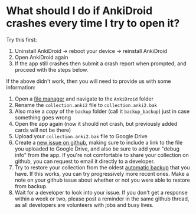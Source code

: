 # What should I do if AnkiDroid **crashes** every time I try to open it?

Try this first:
1. Uninstall AnkiDroid -> reboot your device -> reinstall AnkiDroid
1. Open AnkiDroid again
1. If the app still crashes then submit a crash report when prompted, and proceed with the steps below.

If the above didn't work, then you will need to provide us with some information:
1. Open a [file manager](https://github.com/ankidroid/Anki-Android/wiki/FAQ#which-file-manager-should-i-use) and navigate to the `AnkiDroid` folder
1. Rename the `collection.anki2` file to `collection.anki2.bak`
1. Also make a *copy* of the `backup` folder (call it `backup_backup`) just in case something goes wrong
1. Open the app again (now it should not crash, but previously added cards will not be there)
1. Upload your `collection.anki2.bak` file to Google Drive
1. Create a [new issue on github](https://github.com/ankidroid/Anki-Android/issues/new), making sure to include a link to the file you uploaded to Google Drive, and also be sure to add your "debug info" from the app. If you're not comfortable to share your collection on github, you can request to email it directly to a developer.
1. Try to restore your collection from the oldest [automatic backup](https://docs.ankidroid.org/manual.html#backups) that you have. If this works, you can try progressively more recent ones. Make a note on your github issue about whether or not you were able to restore from backup.
1. Wait for a developer to look into your issue. If you don't get a response within a week or two, please post a reminder in the same github thread, as all developers are volunteers with jobs and busy lives.